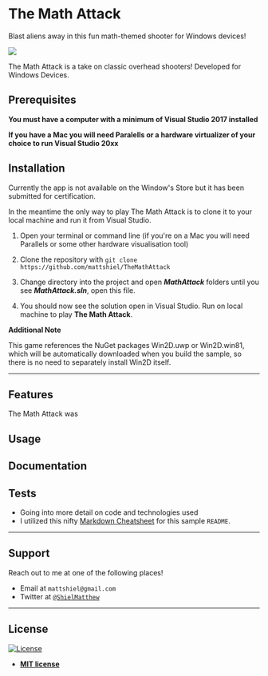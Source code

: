 # The Math Attack

Blast aliens away in this fun math-themed shooter for Windows devices!

[![](https://i.imgur.com/9Dai8JV.png)]()

The Math Attack is a take on classic overhead shooters! Developed for Windows Devices.


## Prerequisites

**You must have a computer with a minimum of Visual Studio 2017 installed**

**If you have a Mac you will need Paralells or a hardware virtualizer of your choice to run Visual Studio 20xx**

## Installation

Currently the app is not available on the Window's Store but it has been submitted for certification.

In the meantime the only way to play The Math Attack is to clone it to your local machine and run it from Visual Studio.

1. Open your terminal or command line (if you're on a Mac you will need Parallels or some other hardware visualisation tool)

2. Clone the repository with `git clone https://github.com/mattshiel/TheMathAttack`

3. Change directory into the project and open ***MathAttack*** folders until you see ***MathAttack.sln***, open this file.

4. You should now see the solution open in Visual Studio. Run on local machine to play **The Math Attack**.

**Additional Note** 

This game references the NuGet packages Win2D.uwp or Win2D.win81, which will be automatically downloaded when you build the sample, so there is no need to separately install Win2D itself.

---

## Features

The Math Attack was 
## Usage
## Documentation
## Tests

- Going into more detail on code and technologies used
- I utilized this nifty <a href="https://github.com/adam-p/markdown-here/wiki/Markdown-Cheatsheet" target="_blank">Markdown Cheatsheet</a> for this sample `README`.

---

## Support

Reach out to me at one of the following places!

- Email at `mattshiel@gmail.com`
- Twitter at <a href="https://twitter.com/ShielMatthew?lang=en">`@ShielMatthew`</a>

---

## License

[![License](http://img.shields.io/:license-mit-blue.svg?style=flat-square)](http://badges.mit-license.org)

- **[MIT license](http://opensource.org/licenses/mit-license.php)**
